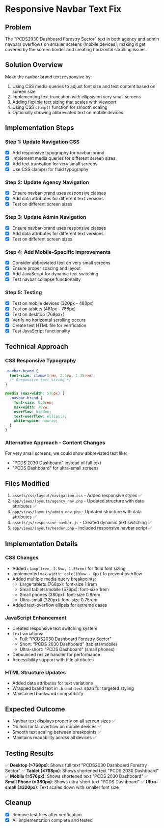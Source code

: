 # Responsive Navbar Text Fix

## Problem
The "PCDS2030 Dashboard Forestry Sector" text in both agency and admin navbars overflows on smaller screens (mobile devices), making it get covered by the screen border and creating horizontal scrolling issues.

## Solution Overview
Make the navbar brand text responsive by:
1. Using CSS media queries to adjust font size and text content based on screen size
2. Implementing text truncation with ellipsis on very small screens
3. Adding flexible text sizing that scales with viewport
4. Using CSS `clamp()` function for smooth scaling
5. Optionally showing abbreviated text on mobile devices

## Implementation Steps

### Step 1: Update Navigation CSS
- [x] Add responsive typography for navbar-brand
- [x] Implement media queries for different screen sizes
- [x] Add text truncation for very small screens
- [x] Use CSS clamp() for fluid typography

### Step 2: Update Agency Navigation
- [x] Ensure navbar-brand uses responsive classes
- [x] Add data attributes for different text versions
- [x] Test on different screen sizes

### Step 3: Update Admin Navigation  
- [x] Ensure navbar-brand uses responsive classes
- [x] Add data attributes for different text versions
- [x] Test on different screen sizes

### Step 4: Add Mobile-Specific Improvements
- [x] Consider abbreviated text on very small screens
- [x] Ensure proper spacing and layout
- [x] Add JavaScript for dynamic text switching
- [x] Test navbar collapse functionality

### Step 5: Testing
- [x] Test on mobile devices (320px - 480px)
- [x] Test on tablets (481px - 768px)
- [x] Test on desktop (769px+)
- [x] Verify no horizontal scrolling occurs
- [x] Create test HTML file for verification
- [x] Test JavaScript functionality

## Technical Approach

### CSS Responsive Typography
```css
.navbar-brand {
  font-size: clamp(1rem, 2.5vw, 1.35rem);
  /* Responsive text sizing */
}

@media (max-width: 576px) {
  .navbar-brand {
    font-size: 0.9rem;
    max-width: 70vw;
    overflow: hidden;
    text-overflow: ellipsis;
    white-space: nowrap;
  }
}
```

### Alternative Approach - Content Changes
For very small screens, we could show abbreviated text like:
- "PCDS 2030 Dashboard" instead of full text
- "PCDS Dashboard" for ultra-small screens

## Files Modified
1. `assets/css/layout/navigation.css` - Added responsive styles ✅
2. `app/views/layouts/agency_nav.php` - Updated structure with data attributes ✅
3. `app/views/layouts/admin_nav.php` - Updated structure with data attributes ✅
4. `assets/js/responsive-navbar.js` - Created dynamic text switching ✅
5. `app/views/layouts/header.php` - Included responsive navbar script ✅

## Implementation Details

### CSS Changes
- Added `clamp(1rem, 2.5vw, 1.35rem)` for fluid font sizing
- Implemented `max-width: calc(100vw - Xpx)` to prevent overflow
- Added multiple media query breakpoints:
  - Large tablets (768px): font-size 1.1rem
  - Small tablets/mobile (576px): font-size 1rem
  - Small phones (380px): font-size 0.8rem
  - Ultra-small (320px): font-size 0.75rem
- Added text-overflow ellipsis for extreme cases

### JavaScript Enhancement
- Created responsive text switching system
- Text variations:
  - Full: "PCDS2030 Dashboard Forestry Sector"
  - Short: "PCDS 2030 Dashboard" (tablets/mobile)
  - Ultra-short: "PCDS Dashboard" (small phones)
- Debounced resize handler for performance
- Accessibility support with title attributes

### HTML Structure Updates
- Added data attributes for text variations
- Wrapped brand text in `.brand-text` span for targeted styling
- Maintained backward compatibility

## Expected Outcome
- Navbar text displays properly on all screen sizes ✅
- No horizontal overflow on mobile devices ✅
- Smooth text scaling between breakpoints ✅
- Maintains readability across all devices ✅

## Testing Results
✅ **Desktop (>768px)**: Shows full text "PCDS2030 Dashboard Forestry Sector"
✅ **Tablet (≤768px)**: Shows shortened text "PCDS 2030 Dashboard"  
✅ **Mobile (≤576px)**: Shows shortened text "PCDS 2030 Dashboard"
✅ **Small Phone (≤380px)**: Shows ultra-short text "PCDS Dashboard"
✅ **Ultra-small (≤320px)**: Text scales down with smaller font size

## Cleanup
- [x] Remove test files after verification
- [x] All implementation complete and tested

